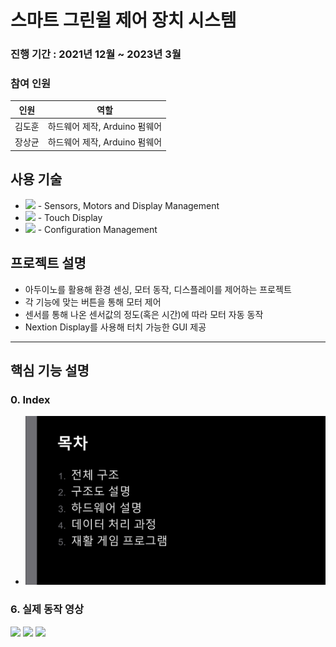 # 스마트 그린윌 제어 장치 시스템
### 진행 기간 : 2021년 12월 ~ 2023년 3월
### 참여 인원
|인원|역할|
|---|---|
|김도훈|하드웨어 제작, Arduino 펌웨어|
|장상균|하드웨어 제작, Arduino 펌웨어|

## 사용 기술
+ <img src="https://img.shields.io/badge/Arduino-00979D?style=flat-square&logo=Arduino&logoColor=white"/> - Sensors, Motors and Display Management
+ <img src="https://img.shields.io/badge/Nextion-00979D?style=flat-square&logo=Arduino&logoColor=white"/> - Touch Display
+ <img src="https://img.shields.io/badge/GitHub-181717?style=flat-square&logo=GitHub&logoColor=white"/> - Configuration Management

## 프로젝트 설명
+ 아두이노를 활용해 환경 센싱, 모터 동작, 디스플레이를 제어하는 프로젝트
+ 각 기능에 맞는 버튼을 통해 모터 제어
+ 센서를 통해 나온 센서값의 정도(혹은 시간)에 따라 모터 자동 동작
+ Nextion Display를 사용해 터치 가능한 GUI 제공

---
## 핵심 기능 설명

### 0. Index
+ <img src ="https://github.com/Mellowball/Games-using-Myo_Armband/blob/main/img_Readme/0-index.png"/>


### 6. 실제 동작 영상
<img src ="https://github.com/Mellowball/Games-using-Myo_Armband/blob/main/img_Readme/bluetooth_connect.gif"/>
<img src ="https://github.com/Mellowball/Games-using-Myo_Armband/blob/main/img_Readme/rsp_game.gif"/>
<img src ="https://github.com/Mellowball/Games-using-Myo_Armband/blob/main/img_Readme/dino_game.gif"/>
